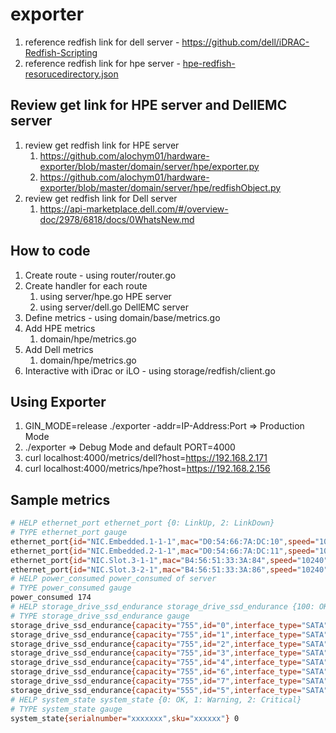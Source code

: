 # exporter
1. reference redfish link for dell server - <https://github.com/dell/iDRAC-Redfish-Scripting>
1. reference redfish link for hpe server - [hpe-redfish-resorucedirectory.json](https://github.com/alochym01/hardware-exporter/blob/master/resourcedirectory.json)
## Review get link for HPE server and DellEMC server
1. review get redfish link for HPE server
    1. https://github.com/alochym01/hardware-exporter/blob/master/domain/server/hpe/exporter.py
    1. https://github.com/alochym01/hardware-exporter/blob/master/domain/server/hpe/redfishObject.py
1. review get redfish link for Dell server
    1. https://api-marketplace.dell.com/#/overview-doc/2978/6818/docs/0WhatsNew.md
## How to code
1. Create route - using router/router.go
1. Create handler for each route
    1. using server/hpe.go HPE server
    1. using server/dell.go DellEMC server
1. Define metrics - using domain/base/metrics.go
1. Add HPE metrics
    1. domain/hpe/metrics.go
1. Add Dell metrics
    1. domain/hpe/metrics.go
1. Interactive with iDrac or iLO - using storage/redfish/client.go
## Using Exporter
1. GIN_MODE=release ./exporter -addr=IP-Address:Port => Production Mode
1. ./exporter => Debug Mode and default PORT=4000
1. curl localhost:4000/metrics/dell?host=https://192.168.2.171
1. curl localhost:4000/metrics/hpe?host=https://192.168.2.156
## Sample metrics
```bash
# HELP ethernet_port ethernet_port {0: LinkUp, 2: LinkDown}
# TYPE ethernet_port gauge
ethernet_port{id="NIC.Embedded.1-1-1",mac="D0:54:66:7A:DC:10",speed="1000"} 0
ethernet_port{id="NIC.Embedded.2-1-1",mac="D0:54:66:7A:DC:11",speed="1000"} 0
ethernet_port{id="NIC.Slot.3-1-1",mac="B4:56:51:33:3A:84",speed="10240"} 0
ethernet_port{id="NIC.Slot.3-2-1",mac="B4:56:51:33:3A:86",speed="10240"} 0
# HELP power_consumed power_consumed of server
# TYPE power_consumed gauge
power_consumed 174
# HELP storage_drive_ssd_endurance storage_drive_ssd_endurance {100: OK, 50: Warning, 20: Critical}
# TYPE storage_drive_ssd_endurance gauge
storage_drive_ssd_endurance{capacity="755",id="0",interface_type="SATA",media_type="SSD"} 100
storage_drive_ssd_endurance{capacity="755",id="1",interface_type="SATA",media_type="SSD"} 100
storage_drive_ssd_endurance{capacity="755",id="2",interface_type="SATA",media_type="SSD"} 100
storage_drive_ssd_endurance{capacity="755",id="3",interface_type="SATA",media_type="SSD"} 100
storage_drive_ssd_endurance{capacity="755",id="4",interface_type="SATA",media_type="SSD"} 100
storage_drive_ssd_endurance{capacity="755",id="6",interface_type="SATA",media_type="SSD"} 100
storage_drive_ssd_endurance{capacity="755",id="7",interface_type="SATA",media_type="SSD"} 100
storage_drive_ssd_endurance{capacity="555",id="5",interface_type="SATA",media_type="SSD"} 100
# HELP system_state system_state {0: OK, 1: Warning, 2: Critical}
# TYPE system_state gauge
system_state{serialnumber="xxxxxxx",sku="xxxxxx"} 0
```
